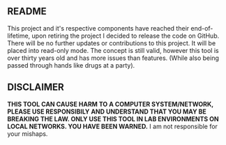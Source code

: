 ## README

This project and it's respective components have reached their end-of-lifetime, upon retiring the project I decided to release the code on GitHub. There will be no further updates or contributions to this project. It will be placed into read-only mode. The concept is still valid, however this tool is over thirty years old and has more issues than features. (While also being passed through hands like drugs at a party).


## DISCLAIMER
**THIS TOOL CAN CAUSE HARM TO A COMPUTER SYSTEM/NETWORK, PLEASE USE RESPONSIBILY AND UNDERSTAND THAT YOU MAY BE BREAKING THE LAW. ONLY USE THIS TOOL IN LAB ENVIRONMENTS ON LOCAL NETWORKS. YOU HAVE BEEN WARNED.**
I am not responsible for your mishaps.
